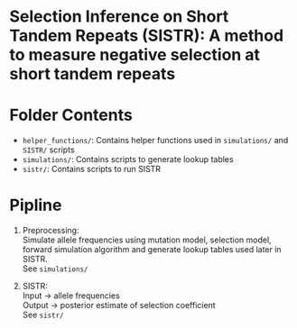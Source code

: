 # Selection Inference on Short Tandem Repeats (SISTR): A method to measure negative selection at short tandem repeats

# Folder Contents
* `helper_functions/`: Contains helper functions used in `simulations/` and `SISTR/` scripts
* `simulations/`: Contains scripts to generate lookup tables
* `sistr/`: Contains scripts to run SISTR

# Pipline
1. Preprocessing:  
Simulate allele frequencies using mutation model, selection model, forward simulation algorithm and generate lookup tables used later in SISTR.   
See `simulations/`  

2. SISTR:  
Input -> allele frequencies  
Output -> posterior estimate of selection coefficient  
See `sistr/`